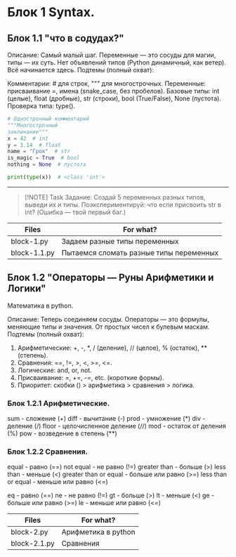 # Блок 1 Syntax.
## Блок 1.1 "что в содудах?"
Описание: Самый малый шаг. Переменные — это сосуды для магии, типы — их суть. Нет объявлений типов (Python динамичный, как ветер). Всё начинается здесь.
Подтемы (полный охват):

Комментарии: # для строк, """ для многострочных.
Переменные: присваивание =, имена (snake_case, без пробелов).
Базовые типы: int (целые), float (дробные), str (строки), bool (True/False), None (пустота).
Проверка типа: type().
```python
# Однострочный комментарий
"""Многострочный
заклинание"""
x = 42  # int
y = 3.14  # float
name = "Грок"  # str
is_magic = True  # bool
nothing = None  # пустота

print(type(x))  # <class 'int'>
```
---
> [!NOTE] Task
> Задание: Создай 5 переменных разных типов, выведи их и типы.
> Поэкспериментируй: что если присвоить str в int? (Ошибка — твой первый баг.)

| Files | For what? |
|--------- | ----------- |
| block-1.py | Задаем разные типы переменных |
| block-1.1.py | Пытаемся сломать разные типы переменных |

## Блок 1.2 "Операторы — Руны Арифметики и Логики"
Математика в python.

Описание: Теперь соединяем сосуды. Операторы — это формулы, меняющие типы и значения. От простых чисел к булевым маскам.
Подтемы (полный охват):

1. Арифметические: +, -, *, / (деление), // (целое), % (остаток), ** (степень).
2. Сравнения: ==, !=, >, <, >=, <=.
3. Логические: and, or, not.
4. Присваивание: =, +=, -=, etc. (короткие формы).
5. Приоритет: скобки () > арифметика > сравнения > логика.

### Блок 1.2.1 Арифметические.
sum - сложение (+)
diff - вычитание (-)
prod - умножение (*)
div - деление (/)
floor - целочисленное деление (//)
mod - остаток от деления (%)
pow - возведение в степень (**)
### Блок 1.2.2 Сравнения.
equal - равно (==)
not equal - не равно (!=)
greater than - больше (>)
less than - меньше (<)
greater than or equal - больше или равно (>=)
less than or equal - меньше или равно (<=)

eq - равно (==)
ne - не равно (!=)
gt - больше (>)
lt - меньше (<)
ge - больше или равно (>=)
le - меньше или равно (<=)


| Files | For what? |
|--------- | ----------- |
| block-2.py | Арифметика в python |
| block-2.1.py | Сравнения |



